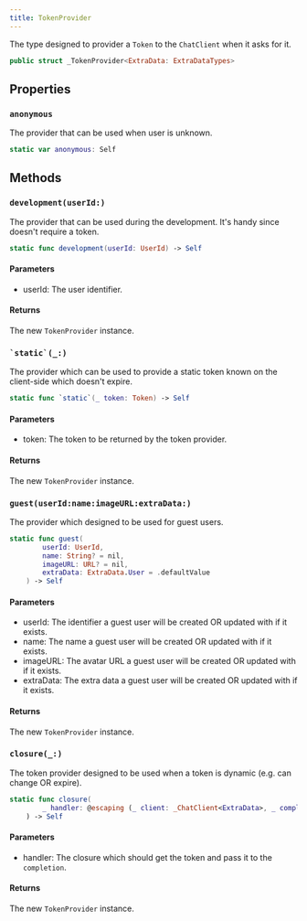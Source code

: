 ```yaml
---
title: TokenProvider
---
```


The type designed to provider a `Token` to the `ChatClient` when it asks for it.

``` swift
public struct _TokenProvider<ExtraData: ExtraDataTypes> 
```

## Properties

### `anonymous`

The provider that can be used when user is unknown.

``` swift
static var anonymous: Self 
```

## Methods

### `development(userId:)`

The provider that can be used during the development. It's handy since doesn't require a token.

``` swift
static func development(userId: UserId) -> Self 
```

#### Parameters

  - userId: The user identifier.

#### Returns

The new `TokenProvider` instance.

### `` `static`(_:) ``

The provider which can be used to provide a static token known on the client-side which doesn't expire.

``` swift
static func `static`(_ token: Token) -> Self 
```

#### Parameters

  - token: The token to be returned by the token provider.

#### Returns

The new `TokenProvider` instance.

### `guest(userId:name:imageURL:extraData:)`

The provider which designed to be used for guest users.

``` swift
static func guest(
        userId: UserId,
        name: String? = nil,
        imageURL: URL? = nil,
        extraData: ExtraData.User = .defaultValue
    ) -> Self 
```

#### Parameters

  - userId: The identifier a guest user will be created OR updated with if it exists.
  - name: The name a guest user will be created OR updated with if it exists.
  - imageURL: The avatar URL a guest user will be created OR updated with if it exists.
  - extraData: The extra data a guest user will be created OR updated with if it exists.

#### Returns

The new `TokenProvider` instance.

### `closure(_:)`

The token provider designed to be used when a token is dynamic (e.g. can change OR expire).

``` swift
static func closure(
        _ handler: @escaping (_ client: _ChatClient<ExtraData>, _ completion: @escaping (Result<Token, Error>) -> Void) -> Void
    ) -> Self 
```

#### Parameters

  - handler: The closure which should get the token and pass it to the `completion`.

#### Returns

The new `TokenProvider` instance.
